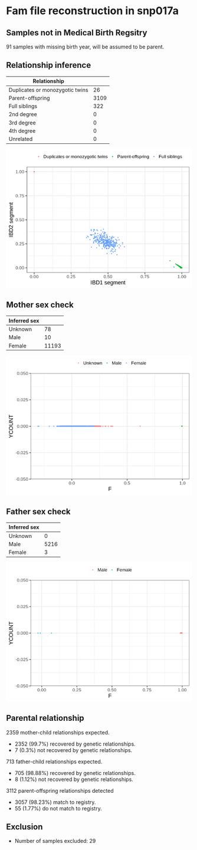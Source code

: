 # Fam file reconstruction in snp017a
## Samples not in Medical Birth Regsitry
91 samples with missing birth year, will be assumed to be parent.
## Relationship inference
| Relationship |   |
| ------------ | - |
| Duplicates or monozygotic twins| 26 |
| Parent-offspring| 3109 |
| Full siblings| 322 |
| 2nd degree| 0 |
| 3rd degree| 0 |
| 4th degree| 0 |
| Unrelated| 0 |

![](fam_reconstruction/ibd_plot.png)
## Mother sex check
| Inferred sex |   |
| ------------ | - |
| Unknown | 78 |
| Male | 10 |
| Female | 11193 |

![](fam_reconstruction/mother_sex_plot.png)
## Father sex check
| Inferred sex |   |
| ------------ | - |
| Unknown | 0 |
| Male | 5216 |
| Female | 3 |

![](fam_reconstruction/father_sex_plot.png)
## Parental relationship
2359 mother-child relationships expected.
- 2352 (99.7%) recovered by genetic relationships.
- 7 (0.3%) not recovered by genetic relationships.


713 father-child relationships expected.
- 705 (98.88%) recovered by genetic relationships.
- 8 (1.12%) not recovered by genetic relationships.


3112 parent-offspring relationships detected
- 3057 (98.23%) match to registry.
- 55 (1.77%) do not match to registry.


## Exclusion
- Number of samples excluded: 29
